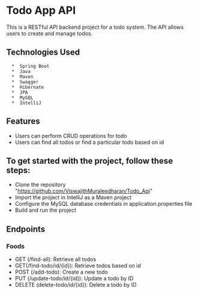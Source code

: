 # Todo App API


This is a RESTful API backend project for a todo system. The API allows users to create and manage todos.

## Technologies Used
      *  Spring Boot
      *  Java
      *  Maven
      *  Swagger
      *  Hibernate
      *  JPA
      *  MySQL
      *  IntelliJ

## Features
  *  Users can perform CRUD operations for todo
  *  Users can find all todos or find a particular todo based on id

## To get started with the project, follow these steps:


  *  Clone the repository "https://github.com/ViswajithMuraleedharan/Todo_Api"
   * Import the project in IntelliJ as a Maven project
   * Configure the MySQL database credentials in application.properties file
   * Build and run the project

## Endpoints
### Foods
* GET (/find-all): Retrieve all todos
* GET(/find-todo/id/{id}): Retrieve todos based on id
* POST (/add-todo): Create a new todo
* PUT (/update-todo/id/{id}): Update a todo by ID
* DELETE (delete-todo/id/{id}): Delete a todo by ID
